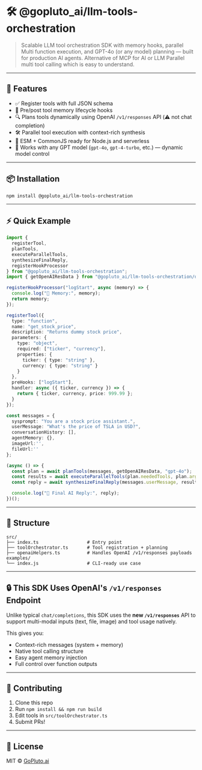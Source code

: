 # 🛠️ @gopluto_ai/llm-tools-orchestration

> Scalable LLM tool orchestration SDK with memory hooks, parallel Multi function execution, and GPT-4o (or any model) planning — built for production AI agents. Alternative of MCP for AI or LLM Parallel multi tool calling which is easy to understand.

---

## 🚀 Features

- ✅ Register tools with full JSON schema
- 🧠 Pre/post tool memory lifecycle hooks
- 🔍 Plans tools dynamically using OpenAI `/v1/responses` API (⚠️ not chat completion)
- 🛠️ Parallel tool execution with context-rich synthesis
- 🔄 ESM + CommonJS ready for Node.js and serverless
- 🔌 Works with any GPT model (`gpt-4o`, `gpt-4-turbo`, etc.) — dynamic model control

---

## 📦 Installation

```bash
npm install @gopluto_ai/llm-tools-orchestration
```

---

## ⚡ Quick Example

```ts
import {
  registerTool,
  planTools,
  executeParallelTools,
  synthesizeFinalReply,
  registerHookProcessor
} from "@gopluto_ai/llm-tools-orchestration";
import { getOpenAIResData } from "@gopluto_ai/llm-tools-orchestration/dist/openaiHelpers";

registerHookProcessor("logStart", async (memory) => {
  console.log("🧠 Memory:", memory);
  return memory;
});

registerTool({
  type: "function",
  name: "get_stock_price",
  description: "Returns dummy stock price",
  parameters: {
    type: "object",
    required: ["ticker", "currency"],
    properties: {
      ticker: { type: "string" },
      currency: { type: "string" }
    }
  },
  preHooks: ["logStart"],
  handler: async ({ ticker, currency }) => {
    return { ticker, currency, price: 999.99 };
  }
});

const messages = {
  sysprompt: "You are a stock price assistant.",
  userMessage: "What's the price of TSLA in USD?",
  conversationHistory: [],
  agentMemory: {},
  imageUrl:'',
  fileUrl:''
};

(async () => {
  const plan = await planTools(messages, getOpenAIResData, "gpt-4o");
  const results = await executeParallelTools(plan.neededTools, plan.args, { userId: "xyz" });
  const reply = await synthesizeFinalReply(messages.userMessage, results, messages, getOpenAIResData, "gpt-4o");

  console.log("🧠 Final AI Reply:", reply);
})();
```

---

## 📁 Structure

```
src/
├── index.ts                  # Entry point
├── toolOrchestrator.ts       # Tool registration + planning
├── openaiHelpers.ts          # Handles OpenAI /v1/responses payloads
examples/
└── index.js                  # CLI-ready use case
```

---

## 🔒 This SDK Uses OpenAI's `/v1/responses` Endpoint

Unlike typical `chat/completions`, this SDK uses the **new `/v1/responses`** API to support multi-modal inputs (text, file, image) and tool usage natively.

This gives you:
- Context-rich messages (system + memory)
- Native tool calling structure
- Easy agent memory injection
- Full control over function outputs

---

## 🤝 Contributing

1. Clone this repo
2. Run `npm install && npm run build`
3. Edit tools in `src/toolOrchestrator.ts`
4. Submit PRs!

---

## 📝 License

MIT © [GoPluto.ai](https://gopluto.ai)

